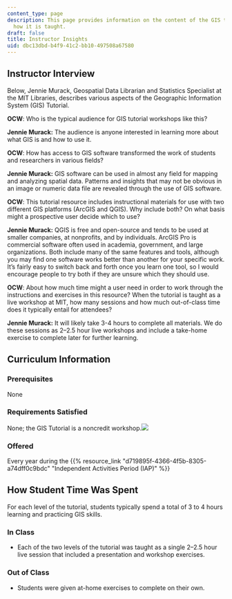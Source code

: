 ```yaml
---
content_type: page
description: This page provides information on the content of the GIS tutorial and
  how it is taught.
draft: false
title: Instructor Insights
uid: dbc13dbd-b4f9-41c2-bb10-497508a67580
---
```

## Instructor Interview

Below, Jennie Murack, Geospatial Data Librarian and Statistics Specialist at the MIT Libraries, describes various aspects of the Geographic Information System (GIS) Tutorial.

**OCW**: Who is the typical audience for GIS tutorial workshops like this?

**Jennie Murack:** The audience is anyone interested in learning more about what GIS is and how to use it.

**OCW**: How has access to GIS software transformed the work of students and researchers in various fields?

**Jennie Murack:** GIS software can be used in almost any field for mapping and analyzing spatial data. Patterns and insights that may not be obvious in an image or numeric data file are revealed through the use of GIS software.

**OCW**: This tutorial resource includes instructional materials for use with two different GIS platforms (ArcGIS and QGIS). Why include both? On what basis might a prospective user decide which to use?

**Jennie Murack:** QGIS is free and open-source and tends to be used at smaller companies, at nonprofits, and by individuals. ArcGIS Pro is commercial software often used in academia, government, and large organizations. Both include many of the same features and tools, although you may find one software works better than another for your specific work. It’s fairly easy to switch back and forth once you learn one tool, so I would encourage people to try both if they are unsure which they should use.

**OCW**: About how much time might a user need in order to work through the instructions and exercises in this resource? When the tutorial is taught as a live workshop at MIT, how many sessions and how much out-of-class time does it typically entail for attendees?

**Jennie Murack:** It will likely take 3-4 hours to complete all materials. We do these sessions as 2–2.5 hour live workshops and include a take-home exercise to complete later for further learning.

## Curriculum Information

### Prerequisites

None

### Requirements Satisfied

None; the GIS Tutorial is a noncredit workshop.![](/images/educator/icon-question-unrestrict.png)

### Offered

Every year during the {{% resource_link "d719895f-4366-4f5b-8305-a74dff0c9bdc" "Independent Activities Period (IAP)" %}}

## How Student Time Was Spent

For each level of the tutorial, students typically spend a total of 3 to 4 hours learning and practicing GIS skills.

### In Class

- Each of the two levels of the tutorial was taught as a single 2–2.5 hour live session that included a presentation and workshop exercises.

### Out of Class

- Students were given at-home exercises to complete on their own.